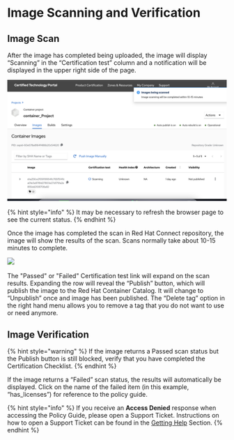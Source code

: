# Image Scanning and Verification

## Image Scan

After the image has completed being uploaded, the image will display “Scanning” in the “Certification test” column and a notification will be displayed in the upper right side of the page.

![](../../.gitbook/assets/screen-shot-2021-07-08-at-7.04.41-pm.png)

{% hint style="info" %}
It may be necessary to refresh the browser page to see the current status.
{% endhint %}

Once the image has completed the scan in Red Hat Connect repository, the image will show the results of the scan. Scans normally take about 10-15 minutes to complete.

![](<../../.gitbook/assets/images\_test (1).png>)

The "Passed" or "Failed" Certification test link will expand on the scan results. Expanding the row will reveal the “Publish” button, which will publish the image to the Red Hat Container Catalog. It will change to “Unpublish” once and image has been published. The “Delete tag” option in the right hand menu allows you to remove a tag that you do not want to use or need anymore.

## Image Verification

{% hint style="warning" %}
If the image returns a Passed scan status but the Publish button is still blocked, verify that you have completed the Certification Checklist.
{% endhint %}

If the image returns a “Failed” scan status, the results will automatically be displayed. Click on the name of the failed item (in this example, “has\_licenses”) for reference to the policy guide.

{% hint style="info" %}
If you receive an **Access Denied** response when accessing the Policy Guide, please open a Support Ticket. Instructions on how to open a Support Ticket can be found in the [Getting Help](https://redhat-connect.gitbook.io/red-hat-partner-connect-general-guide/managing-your-account/getting-help/support-ticket) Section.
{% endhint %}
